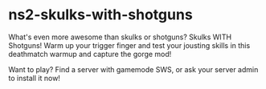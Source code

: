 ns2-skulks-with-shotguns
========================

What's even more awesome than skulks or shotguns? Skulks WITH Shotguns! Warm up your trigger finger and test your jousting skills in this deathmatch warmup and capture the gorge mod! 

Want to play? Find a server with gamemode SWS, or ask your server admin to install it now!
